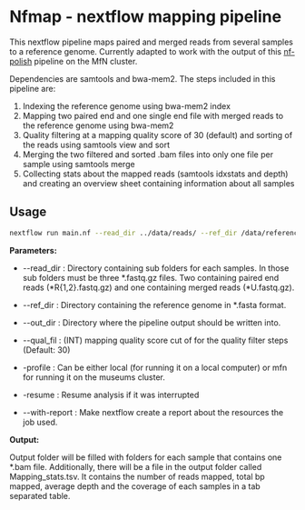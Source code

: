 # Nfmap - nextflow mapping pipeline

This nextflow pipeline maps paired and merged reads from several samples to a reference genome. Currently adapted to work with the output of this [nf-polish](https://github.com/MozesBlom/nf-polish) pipeline on the MfN cluster.

Dependencies are samtools and bwa-mem2. The steps included in this pipeline are:

1. Indexing the reference genome using bwa-mem2 index
2. Mapping two paired end and one single end file with merged reads to the reference genome using bwa-mem2
3. Quality filtering at a mapping quality score of 30 (default) and sorting of the reads using samtools view and sort
4. Merging the two filtered and sorted .bam files into only one file per sample using samtools merge
5. Collecting stats about the mapped reads (samtools idxstats and depth) and creating an overview sheet containing information about all samples



## Usage



```bash
nextflow run main.nf --read_dir ../data/reads/ --ref_dir /data/reference/ --out_dir /data/output/ -profile mfn
```

**Parameters:**

* --read_dir 	    :		Directory containing sub folders for each samples. In those sub folders must be three \*.fastq.gz files. Two containing paired end reads (\*R{1,2}.fastq.gz) and one containing merged reads (*U.fastq.gz).
* --ref_dir 	        :	    Directory containing the reference genome in *.fasta format.
* --out_dir            :        Directory where the pipeline output should be written into.
* --qual_fil            :        (INT) mapping quality score cut of for the quality filter steps (Default: 30)
* -profile              :        Can be either local (for running it on a local computer) or mfn for running it on the museums cluster.
* -resume            :        Resume analysis if it was interrupted

* --with-report    :        Make nextflow create a report about the resources the job used.

**Output:**

Output folder will be filled with folders for each sample that contains one *.bam file. Additionally, there will be a file in the output folder called Mapping_stats.tsv. It contains the number of reads mapped, total bp mapped, average depth and the coverage of each samples in a tab separated table.
